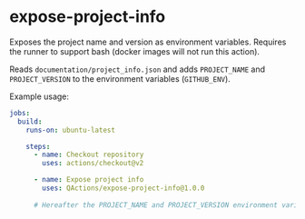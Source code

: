 # expose-project-info
Exposes the project name and version as environment variables.
Requires the runner to support bash (docker images will not run this action).

Reads `documentation/project_info.json` and adds `PROJECT_NAME` and `PROJECT_VERSION` to the environment variables (`GITHUB_ENV`).

Example usage:
```yml
jobs:
  build:
    runs-on: ubuntu-latest

    steps:
      - name: Checkout repository
        uses: actions/checkout@v2

      - name: Expose project info
        uses: QActions/expose-project-info@1.0.0
      
      # Hereafter the PROJECT_NAME and PROJECT_VERSION environment variables are available.
```
